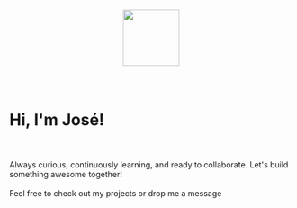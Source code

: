 <div align="left">
</div>

###

<div align="center">
  <img height="100" src="https://avatars.githubusercontent.com/u/217286679?v=4"  />
</div>

###

<br clear="both">

<h1 align="left">Hi, I'm José!</h1>

###

<br clear="both">

<p align="left">Always curious, continuously learning, and ready to collaborate. Let's build something awesome together!<br><br>Feel free to check out my projects or drop me a message</p>

###
